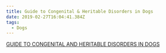 ```yaml
---
title: Guide to Congenital & Heritable Disorders in Dogs
date: 2019-02-27T16:04:41.384Z
tags:
  - Dogs
---
```

[GUIDE TO CONGENITAL AND HERITABLE DISORDERS IN DOGS](/img/guide-to-congenital-and-heritable-disorders.pdf)
